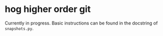 # hog higher order git

Currently in progress. Basic instructions can be found in the docstring of
`snapshots.py`.
